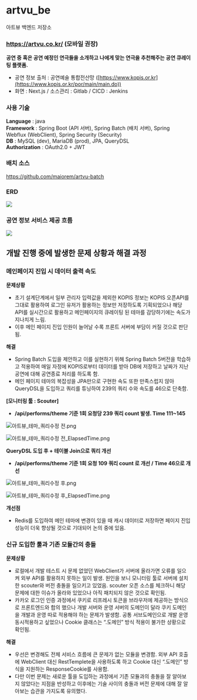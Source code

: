 # artvu_be
 아트뷰 백엔드 저장소

### https://artvu.co.kr/ (모바일 권장)

**공연 중 혹은 공연 예정인 연극들을 소개하고 나에게 맞는 연극을 추천해주는 공연 큐레이팅 플랫폼.** 

- 공연 정보 출처 : 공연예술 통합전산망 ([https://www.kopis.or.kr](https://www.kopis.or.kr/por/main/main.do))
- 화면 : Next.js / 소스관리 : Gitlab / CICD : Jenkins

### 사용 기술
**Language** : java        
**Framework** : Spring Boot (API 서버), Spring Batch (배치 서버), Spring Webflux (WebClient), Spring Security (Security)        
**DB** : MySQL (dev), MariaDB (prod), JPA, QueryDSL          
**Authorization** : OAuth2.0 + JWT         

### 배치 소스
https://github.com/maiorem/artvu-batch

### ERD
<img src="https://img1.daumcdn.net/thumb/R1280x0/?scode=mtistory2&fname=https%3A%2F%2Fblog.kakaocdn.net%2Fdn%2FplWpN%2FbtsIhR0OHZ3%2Fws9VVrkYJ2sXy6t6sJ9jF0%2Fimg.png" />

### 공연 정보 서비스 제공 흐름
<img src="https://img1.daumcdn.net/thumb/R1280x0/?scode=mtistory2&fname=https%3A%2F%2Fblog.kakaocdn.net%2Fdn%2FY6jLg%2FbtsIg7wyUqF%2F5RbnSvaMGxAoKzTomH6iBK%2Fimg.png" />

## 개발 진행 중에 발생한 문제 상황과 해결 과정

### 메인페이지 진입 시 데이터 출력 속도

**문제상황**

- 초기 설계단계에서 일부 관리자 입력값을 제외한 KOPIS 정보는 KOPIS 오픈API를 그대로 활용하여 로그인 유저가 활용하는 정보만 저장하도록 기획되었으나 해당 API를 실시간으로 활용하고 메인페이지의 큐레이팅 된 테마를 감당하기에는 속도가 지나치게 느림.
- 이후 메인 페이지 진입 인원이 늘어날 수록 프론트 서버에 부담이 커질 것으로 판단됨.

**해결**

- Spring Batch 도입을 제안하고 이를 실현하기 위해 Spring Batch 5버전을 학습하고 적용하여 매일 자정에 KOPIS로부터 데이터를 받아 DB에 저장하고 날짜가 지난 공연에 대해 공연종료 처리를 하도록 함.
- 메인 페이지 테마의 복잡성을 JPA만으로 구현한 속도 또한 만족스럽지 않아 QueryDSL을 도입하고 쿼리를 튜닝하여 239의 쿼리 수와 속도를 46으로 단축함.

**[모니터링 툴 : Scouter]**          

- **/api/performs/theme 기준 1회 요청당 239 쿼리 count 발생. Time 111~145**        

![아트뷰_테마_쿼리수정 전.png](https://img1.daumcdn.net/thumb/R1280x0/?scode=mtistory2&fname=https%3A%2F%2Fblog.kakaocdn.net%2Fdn%2FcJhNnb%2FbtsIiwu1zGB%2Fg0vQGyaCJc08mCB2KWONGk%2Fimg.png)

![아트뷰_테마_쿼리수정 전_ElapsedTime.png](https://img1.daumcdn.net/thumb/R1280x0/?scode=mtistory2&fname=https%3A%2F%2Fblog.kakaocdn.net%2Fdn%2FrxqNk%2FbtsIjdPmCB3%2F7QoUO8dQIrz4ZoGK5oPJfk%2Fimg.png)

**QueryDSL 도입 후 + 테이블 Join으로 쿼리 개선**     

- **/api/performs/theme 기준 1회 요청 109 쿼리 count 로 개선 / Time 46으로 개선**

![아트뷰_테마_쿼리수정 후.png](https://img1.daumcdn.net/thumb/R1280x0/?scode=mtistory2&fname=https%3A%2F%2Fblog.kakaocdn.net%2Fdn%2FbCmdLV%2FbtsIg2oGCUn%2Fq6mqhEe3rnQTy3BZGKYKj1%2Fimg.png)

![아트뷰_테마_쿼리수정 후_ElapsedTime.png](https://img1.daumcdn.net/thumb/R1280x0/?scode=mtistory2&fname=https%3A%2F%2Fblog.kakaocdn.net%2Fdn%2F4MrYx%2FbtsIg0RU2Db%2FTGunAZD20WkR0Qyi9hcLt1%2Fimg.png)

**개선점**

- Redis를 도입하여 메인 테마에 변경이 있을 때 캐시 데이터로 저장하면 페이지 진입 성능이 더욱 향상될 것으로 기대되어 논의 중에 있음.

### 신규 도입한 툴과 기존 모듈간의 충돌

**문제상황**

- 로컬에서 개발 테스트 시 문제 없었던 WebClient가 서버에 올라가면 오류를 일으켜 외부 API를 활용하지 못하는 일이 발생. 원인을 보니 모니터링 툴로 서버에 설치한 scouter와 버전 충돌을 일으키고 있었음. scouter 오픈 소스를 체크하니 해당 문제에 대한 이슈가 올라와 있었으나 아직 패치되지 않은 것으로 확인됨.
- 카카오 로그인 인증 과정에서 쿠키로 리프레시 토큰을 브라우저에 제공하는 방식으로 프론트엔드와 합의 했으나 개발 서버와 운영 서버의 도메인이 달라 쿠키 도메인을 개발과 운영 따로 적용해야 하는 문제가 발생함. 공통 서브도메인으로 개발 운영 동시적용하고 싶었으나 Cookie 클래스는 “.도메인” 방식 적용이 불가한 상황으로 확인됨.

**해결**

- 우선은 변경해도 전체 서비스 흐름에 큰 문제가 없는 모듈을 변경함. 외부 API 호출에 WebClient 대신 RestTemplete을 사용하도록 하고 Cookie 대신 “.도메인” 방식을 지원하는 ResponseCookie를 사용함.
- 다만 이번 문제는 새로운 툴을 도입하는 과정에서 기존 모듈과의 충돌을 잘 알아보지 않았다는 지점을 반성하고 이후에는 기술 사이의 충돌과 버전 문제에 대해 잘 알아보는 습관을 가지도록 유의했다.
